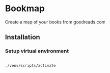 # Bookmap

Create a map of your books from goodreads.com

## Installation

### Setup virtual environment

```bash

./venv/scripts/activate
```
